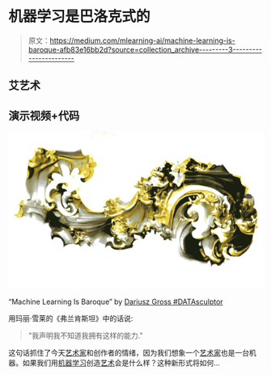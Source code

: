 # 机器学习是巴洛克式的

> 原文：<https://medium.com/mlearning-ai/machine-learning-is-baroque-afb83e16bb2d?source=collection_archive---------3----------------------->

## 艾艺术

## 演示视频+代码

![](img/001ebf63d8d4a85d3eee84ee6f694291.png)

“Machine Learning Is Baroque” by [Dariusz Gross #DATAsculptor](https://medium.com/u/6d3244e0bdcd?source=post_page-----afb83e16bb2d--------------------------------)

用玛丽·雪莱的《弗兰肯斯坦》中的话说:

> "我声明我不知道我拥有这样的能力."

这句话抓住了今天[艺术家](/mlearning-ai/are-artists-using-ai-to-change-the-concept-of-art-1e92d8ba1ede)和创作者的情绪，因为我们想象一个[艺术家](/mlearning-ai/are-artists-using-ai-to-change-the-concept-of-art-1e92d8ba1ede)也是一台机器。如果我们用[机器学习](/mlearning-ai/what-is-machine-learning-2ec9cacb986c)创造[艺术](https://towardsdatascience.com/datasculpting-af39f677f4f3)会是什么样？这种新形式将如何…